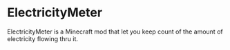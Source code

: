 # ElectricityMeter
ElectricityMeter is a Minecraft mod that let you keep count of the amount of electricity flowing thru it.

